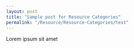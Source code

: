 ```yaml
---
layout: post
title: "Sample post for Resource Categories"
permalink: "/Resource/Resource-Categories/test"
---
```

Lorem ipsum sit amet
